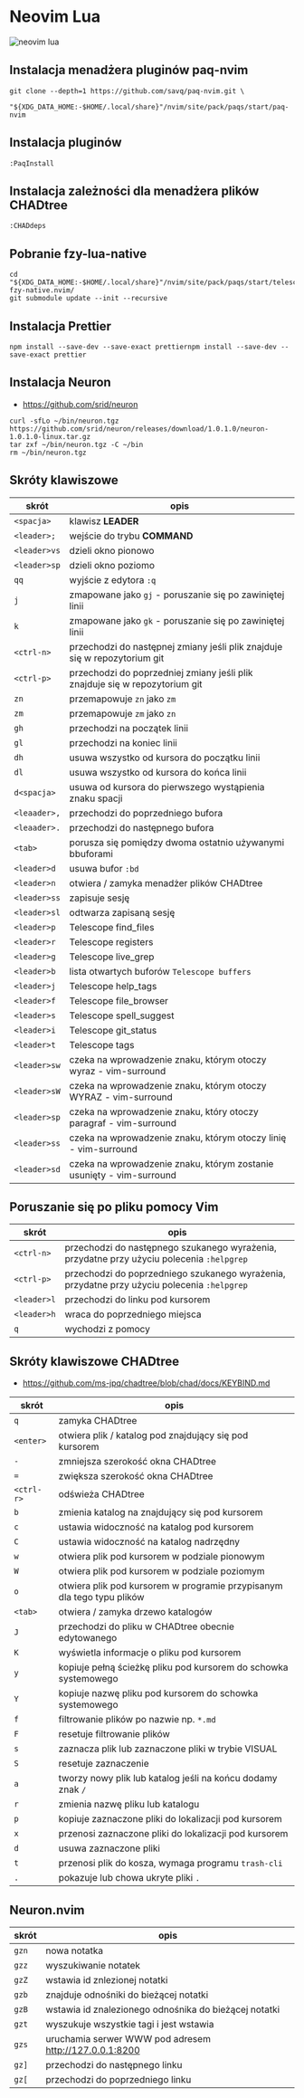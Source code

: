 # Neovim Lua

![neovim lua](https://raw.githubusercontent.com/hattori-hanz0/neovim-config/main/img/neovim-lua.png)

## Instalacja menadżera pluginów paq-nvim

```
git clone --depth=1 https://github.com/savq/paq-nvim.git \
    "${XDG_DATA_HOME:-$HOME/.local/share}"/nvim/site/pack/paqs/start/paq-nvim
```

## Instalacja pluginów

```
:PaqInstall
```

## Instalacja zależności dla menadżera plików CHADtree

```
:CHADdeps
```

## Pobranie fzy-lua-native

```
cd "${XDG_DATA_HOME:-$HOME/.local/share}"/nvim/site/pack/paqs/start/telescope-fzy-native.nvim/
git submodule update --init --recursive
```

## Instalacja Prettier

```
npm install --save-dev --save-exact prettiernpm install --save-dev --save-exact prettier
```

## Instalacja Neuron

- https://github.com/srid/neuron

```
curl -sfLo ~/bin/neuron.tgz https://github.com/srid/neuron/releases/download/1.0.1.0/neuron-1.0.1.0-linux.tar.gz
tar zxf ~/bin/neuron.tgz -C ~/bin
rm ~/bin/neuron.tgz
```

## Skróty klawiszowe

| skrót        | opis                                                                        |
| ------------ | --------------------------------------------------------------------------- |
| `<spacja>`   | klawisz **LEADER**                                                          |
| `<leader>;`  | wejście do trybu **COMMAND**                                                |
| `<leader>vs` | dzieli okno pionowo                                                         |
| `<leader>sp` | dzieli okno poziomo                                                         |
| `qq`         | wyjście z edytora `:q`                                                      |
| `j`          | zmapowane jako `gj` - poruszanie się po zawiniętej linii                    |
| `k`          | zmapowane jako `gk` - poruszanie się po zawiniętej linii                    |
| `<ctrl-n>`   | przechodzi do następnej zmiany jeśli plik znajduje się w repozytorium git   |
| `<ctrl-p>`   | przechodzi do poprzedniej zmiany jeśli plik znajduje się w repozytorium git |
| `zn`         | przemapowuje `zn` jako `zm`                                                 |
| `zm`         | przemapowuje `zm` jako `zn`                                                 |
| `gh`         | przechodzi na początek linii                                                |
| `gl`         | przechodzi na koniec linii                                                  |
| `dh`         | usuwa wszystko od kursora do początku linii                                 |
| `dl`         | usuwa wszystko od kursora do końca linii                                    |
| `d<spacja>`  | usuwa od kursora do pierwszego wystąpienia znaku spacji                     |
| `<leaader>,` | przechodzi do poprzedniego bufora                                           |
| `<leaader>.` | przechodzi do następnego bufora                                             |
| `<tab>`      | porusza się pomiędzy dwoma ostatnio używanymi bbuforami                     |
| `<leader>d`  | usuwa bufor `:bd`                                                           |
| `<leader>n`  | otwiera / zamyka menadżer plików CHADtree                                   |
| `<leader>ss` | zapisuje sesję                                                              |
| `<leader>sl` | odtwarza zapisaną sesję                                                     |
| `<leader>p`  | Telescope find_files                                                        |
| `<leader>r`  | Telescope registers                                                         |
| `<leader>g`  | Telescope live_grep                                                         |
| `<leader>b`  | lista otwartych buforów `Telescope buffers`                                 |
| `<leader>j`  | Telescope help_tags                                                         |
| `<leader>f`  | Telescope file_browser                                                      |
| `<leader>s`  | Telescope spell_suggest                                                     |
| `<leader>i`  | Telescope git_status                                                        |
| `<leader>t`  | Telescope tags                                                              |
| `<leader>sw` | czeka na wprowadzenie znaku, którym otoczy wyraz - vim-surround             |
| `<leader>sW` | czeka na wprowadzenie znaku, którym otoczy WYRAZ - vim-surround             |
| `<leader>sp` | czeka na wprowadzenie znaku, który otoczy paragraf - vim-surround           |
| `<leader>ss` | czeka na wprowadzenie znaku, którym otoczy linię - vim-surround             |
| `<leader>sd` | czeka na wprowadzenie znaku, którym zostanie usunięty - vim-surround        |

## Poruszanie się po pliku pomocy Vim

| skrót       | opis                                                                                        |
| ----------- | ------------------------------------------------------------------------------------------- |
| `<ctrl-n>`  | przechodzi do następnego szukanego wyrażenia, przydatne przy użyciu polecenia `:helpgrep`   |
| `<ctrl-p>`  | przechodzi do poprzedniego szukanego wyrażenia, przydatne przy użyciu polecenia `:helpgrep` |
| `<leader>l` | przechodzi do linku pod kursorem                                                            |
| `<leader>h` | wraca do poprzedniego miejsca                                                               |
| `q`         | wychodzi z pomocy                                                                           |

## Skróty klawiszowe CHADtree

- https://github.com/ms-jpq/chadtree/blob/chad/docs/KEYBIND.md

| skrót      | opis                                                                   |
| ---------- | ---------------------------------------------------------------------- |
| `q`        | zamyka CHADtree                                                        |
| `<enter>`  | otwiera plik / katalog pod znajdujący się pod kursorem                 |
| `-`        | zmniejsza szerokość okna CHADtree                                      |
| `=`        | zwiększa szerokość okna CHADtree                                       |
| `<ctrl-r>` | odświeża CHADtree                                                      |
| `b`        | zmienia katalog na znajdujący się pod kursorem                         |
| `c`        | ustawia widoczność na katalog pod kursorem                             |
| `C`        | ustawia widoczność na katalog nadrzędny                                |
| `w`        | otwiera plik pod kursorem w podziale pionowym                          |
| `W`        | otwiera plik pod kursorem w podziale poziomym                          |
| `o`        | otwiera plik pod kursorem w programie przypisanym dla tego typu plików |
| `<tab>`    | otwiera / zamyka drzewo katalogów                                      |
| `J`        | przechodzi do pliku w CHADtree obecnie edytowanego                     |
| `K`        | wyświetla informacje o pliku pod kursorem                              |
| `y`        | kopiuje pełną ścieżkę pliku pod kursorem do schowka systemowego        |
| `Y`        | kopiuje nazwę pliku pod kursorem do schowka systemowego                |
| `f`        | filtrowanie plików po nazwie np. `*.md`                                |
| `F`        | resetuje filtrowanie plików                                            |
| `s`        | zaznacza plik lub zaznaczone pliki w trybie VISUAL                     |
| `S`        | resetuje zaznaczenie                                                   |
| `a`        | tworzy nowy plik lub katalog jeśli na końcu dodamy znak `/`            |
| `r`        | zmienia nazwę pliku lub katalogu                                       |
| `p`        | kopiuje zaznaczone pliki do lokalizacji pod kursorem                   |
| `x`        | przenosi zaznaczone pliki do lokalizacji pod kursorem                  |
| `d`        | usuwa zaznaczone pliki                                                 |
| `t`        | przenosi plik do kosza, wymaga programu `trash-cli`                    |
| `.`        | pokazuje lub chowa ukryte pliki `.`                                    |

## Neuron.nvim

| skrót | opis                                                   |
| ----- | ------------------------------------------------------ |
| `gzn` | nowa notatka                                           |
| `gzz` | wyszukiwanie notatek                                   |
| `gzZ` | wstawia id znlezionej notatki                          |
| `gzb` | znajduje odnośniki do bieżącej notatki                 |
| `gzB` | wstawia id znalezionego odnośnika do bieżącej notatki  |
| `gzt` | wyszukuje wszystkie tagi i jest wstawia                |
| `gzs` | uruchamia serwer WWW pod adresem http://127.0.0.1:8200 |
| `gz]` | przechodzi do następnego linku                         |
| `gz[` | przechodzi do poprzedniego linku                       |
